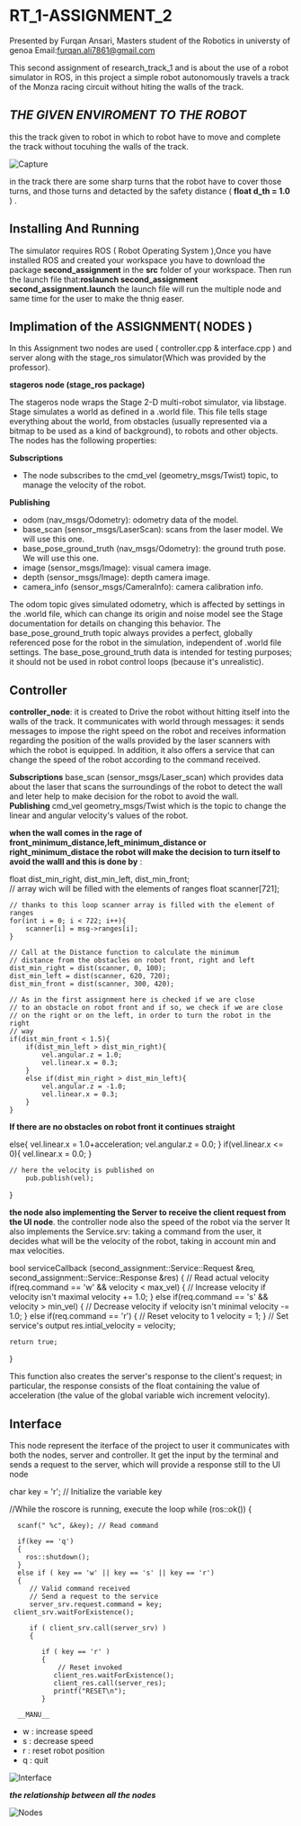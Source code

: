 # RT_1-ASSIGNMENT_2 
Presented by Furqan Ansari, Masters student of the Robotics in universty of genoa
Email:furqan.ali7861@gmail.com

This second assignment of research_track_1 and is about the use of a robot simulator in ROS, in this project a simple robot autonomously travels a track of the Monza racing circuit without hiting the walls of the track.


## **_THE GIVEN ENVIROMENT TO THE ROBOT_**

this the track given to robot in which to robot have to move and complete the track  without tocuhing the walls of the track.

![Capture](https://user-images.githubusercontent.com/105802251/169619130-c667bb44-42b0-4946-af01-1dd7def4a5cf.PNG)


in the track there are some sharp turns that the robot have to cover those turns, and those turns and detacted by the safety distance ( **float d_th = 1.0** ) .

 
 ## Installing And Running 
 The simulator requires ROS ( Robot Operating System ),Once you have installed ROS and created your workspace you have to download the package **second_assignment** in the **src** folder of your workspace. 
 Then run the launch file that:**roslaunch second_assignment second_assignment.launch** 
 the launch file will run the multiple node and same time for the user to make the thnig easer. 

## Implimation of the ASSIGNMENT( NODES )
In this Assignment two nodes are used ( controller.cpp & interface.cpp ) and server along with the  stage_ros simulator(Which was provided by the professor).

**stageros node (stage_ros package)**

The stageros node wraps the Stage 2-D multi-robot simulator, via libstage. Stage simulates a world as defined in a .world file. This file tells stage everything about the world, from obstacles (usually represented via a bitmap to be used as a kind of background), to robots and other objects. The nodes has the following properties:

__Subscriptions__

 * The node subscribes to the cmd_vel (geometry_msgs/Twist) topic, to manage the velocity of the robot.

__Publishing__

* odom (nav_msgs/Odometry): odometry data of the model.
* base_scan (sensor_msgs/LaserScan): scans from the laser model. We will use this one.
* base_pose_ground_truth (nav_msgs/Odometry): the ground truth pose. We will use this one.
* image (sensor_msgs/Image): visual camera image.
* depth (sensor_msgs/Image): depth camera image.
* camera_info (sensor_msgs/CameraInfo): camera calibration info.

The odom topic gives simulated odometry, which is affected by settings in the .world file, which can change its origin and noise model see the Stage documentation for details on changing this behavior. The base_pose_ground_truth topic always provides a perfect, globally referenced pose for the robot in the simulation, independent of .world file settings. The base_pose_ground_truth data is intended for testing purposes; it should not be used in robot control loops (because it's unrealistic).

## Controller

__controller_node__: it is created to Drive the robot without hitting itself into the walls of the track. It communicates with world through messages: it sends messages to impose the right speed on the robot and receives information regarding the position of the walls provided by the laser scanners with which the robot is equipped. In addition, it also offers a service that can change the speed of the robot according to the command received.

__Subscriptions__
base_scan (sensor_msgs/Laser_scan) 
which provides data about the laser that scans the surroundings of the robot to detect the wall and leter help  to make decision for the robot to avoid the wall.  
__Publishing__
cmd_vel geometry_msgs/Twist
which is the topic to change the linear and angular velocity's values of the robot.

**when the wall comes in the rage of front_minimum_distance,left_minimum_distance or right_minimum_distace the robot will make the decision to turn itself to avoid the walll and this is done by** :

float dist_min_right, dist_min_left, dist_min_front;	
	// array wich will be filled with the elements of ranges
	float scanner[721];
	
	// thanks to this loop scanner array is filled with the element of ranges
	for(int i = 0; i < 722; i++){
		scanner[i] = msg->ranges[i];
	}
	
	// Call at the Distance function to calculate the minimum
	// distance from the obstacles on robot front, right and left
	dist_min_right = dist(scanner, 0, 100);
	dist_min_left = dist(scanner, 620, 720);
	dist_min_front = dist(scanner, 300, 420);
	
	// As in the first assignment here is checked if we are close
	// to an obstacle on robot front and if so, we check if we are close
	// on the right or on the left, in order to turn the robot in the right
	// way
	if(dist_min_front < 1.5){
		if(dist_min_left > dist_min_right){
			vel.angular.z = 1.0;
			vel.linear.x = 0.3;
		}
		else if(dist_min_right > dist_min_left){
			vel.angular.z = -1.0;
			vel.linear.x = 0.3;
		}
	}
	
 
 **If there are no obstacles on robot front it continues straight**
	
 else{
		vel.linear.x = 1.0+acceleration;
		vel.angular.z = 0.0;
	}
	if(vel.linear.x <= 0){
		vel.linear.x = 0.0;
	}
		
	// here the velocity is published on 
		pub.publish(vel);
}

**the node also implementing  the  Server to receive the client request from the UI node**.
the controller node also the speed of the robot via the server 
It also implements the Service.srv: taking a command from the user, it decides what will be the velocity of the robot, taking in account min and max velocities.

bool serviceCallback (second_assignment::Service::Request &req, second_assignment::Service::Response &res)
{
	// Read actual velocity
	if(req.command == 'w' && velocity < max_vel)
	{
		// Increase velocity if velocity isn't maximal
		velocity += 1.0;
	}
	else if(req.command == 's' && velocity > min_vel)
	{
		// Decrease velocity if velocity isn't minimal
		velocity -= 1.0;
	}
	else if(req.command == 'r')
	{
		// Reset velocity to 1
		velocity = 1;
	}
        // Set service's output
	res.intial_velocity = velocity;

	return true;
}

This function also creates the server's response to the client's request; in particular, the response consists of the float containing the value of acceleration (the value of the global variable wich increment velocity).

## Interface
This  node represent the iterface of the project to user
 it communicates with both the nodes, server and controller. It get the input by the terminal and sends a request to the server, which will provide a response still to the UI node
 
   char key = 'r'; // Initialize the variable key

   //While the roscore is running, execute the loop
   while (ros::ok()) {

      scanf(" %c", &key); // Read command
      
      if(key == 'q')
      {
      	ros::shutdown();
      }
      else if ( key == 'w' || key == 's' || key == 'r') 
      {
         // Valid command received
         // Send a request to the service
         server_srv.request.command = key;
	 client_srv.waitForExistence();

         if ( client_srv.call(server_srv) ) 
         {

            if ( key == 'r' ) 
            {
            	// Reset invoked
               client_res.waitForExistence();
               client_res.call(server_res);
               printf("RESET\n");
            }
	    
	  __MANU__  
* w : increase speed
* s : decrease speed
* r : reset robot position
* q : quit

![Interface](https://user-images.githubusercontent.com/105802251/169644160-dad1ac84-d0cc-4966-9e54-9841011bd834.PNG)


**_the relationship between all the nodes_**

![Nodes](https://user-images.githubusercontent.com/105802251/169644434-c0f04e8f-792b-43be-b211-ba62a55543db.PNG)
